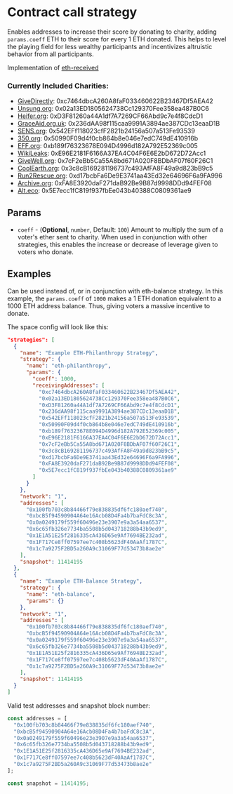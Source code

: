 # Contract call strategy

Enables addresses to increase their score by donating to charity, adding `params.coeff` ETH to their score for every 1 ETH donated. This helps to level the playing field for less wealthy participants and incentivizes altruistic behavior from all participants.

Implementation of [eth-received](./../eth-received)

### Currently Included Charities:
- [GiveDirectly](https://www.givedirectly.org/): 0xc7464dbcA260A8faF033460622B23467Df5AEA42
- [Unsung.org](http://Unsung.org): 0x02a13ED1805624738Cc129370Fee358ea487B0C6
- [Heifer.org](http://Heifer.org): 0xD3F81260a44A1df7A7269CF66Abd9c7e4f8CdcD1
- [GraceAid.org.uk](http://GraceAid.org.uk): 0x236dAA98f115caa9991A3894ae387CDc13eaaD1B
- [SENS.org](http://SENS.org): 0x542EFf118023cfF2821b24156a507a513Fe93539
- [350.org](http://350.org): 0x50990F09d4f0cb864b8e046e7edC749dE410916b
- [EFF.org](http://EFF.org): 0xb189f76323678E094D4996d182A792E52369c005
- [WikiLeaks](http://WikiLeaks.org): 0xE96E2181F6166A37EA4C04F6E6E2bD672D72Acc1
- [GiveWell.org](http://GiveWell.org): 0x7cF2eBb5Ca55A8bd671A020F8BDbAF07f60F26C1
- [CoolEarth.org](http://CoolEarth.org): 0x3c8cB169281196737c493AfFA8F49a9d823bB9c5
- [Run2Rescue.org](http://Run2Rescue.org): 0xd17bcbFa6De9E3741aa43Ed32e64696F6a9FA996
- [Archive.org](http://Archive.org): 0xFA8E3920daF271daB92Be9B87d9998DDd94FEF08
- [Alt.eco](http://alt.eco): 0x5E7ecc1fC819f937fbEe043b40388C0809361ae9

## Params

- `coeff` - (**Optional**, `number`, Default: `100`) Amount to multiply the sum of a voter's ether sent to charity. When used in conjunction with other strategies, this enables the increase or decrease of leverage given to voters who donate.


## Examples

Can be used instead of, or in conjunction with eth-balance strategy. 
In this example, the `params.coeff` of `1000` makes a 1 ETH donation equivalent to a 1000 ETH address balance. Thus, giving voters a massive incentive to donate.

The space config will look like this:

```JSON
"strategies": [
  {
    "name": "Example ETH-Philanthropy Strategy",
    "strategy": {
      "name": "eth-philanthropy",
      "params": {
        "coeff": 1000,
        "receivingAddresses": [
          "0xc7464dbcA260A8faF033460622B23467Df5AEA42",
          "0x02a13ED1805624738Cc129370Fee358ea487B0C6",
          "0xD3F81260a44A1df7A7269CF66Abd9c7e4f8CdcD1",
          "0x236dAA98f115caa9991A3894ae387CDc13eaaD1B",
          "0x542EFf118023cfF2821b24156a507a513Fe93539",
          "0x50990F09d4f0cb864b8e046e7edC749dE410916b",
          "0xb189f76323678E094D4996d182A792E52369c005",
          "0xE96E2181F6166A37EA4C04F6E6E2bD672D72Acc1",
          "0x7cF2eBb5Ca55A8bd671A020F8BDbAF07f60F26C1",
          "0x3c8cB169281196737c493AfFA8F49a9d823bB9c5",
          "0xd17bcbFa6De9E3741aa43Ed32e64696F6a9FA996",
          "0xFA8E3920daF271daB92Be9B87d9998DDd94FEF08",
          "0x5E7ecc1fC819f937fbEe043b40388C0809361ae9"
        ]
      }
    },
    "network": "1",
    "addresses": [
      "0x100fb703c8b84466f79e838835df6fc180aef740",
      "0xbcB5f94590904A64e16Acb08D4Fa4b7baFdC8c3A",
      "0x0a0249179f559f60496e23e3907e9a3a54aa6537",
      "0x6c65fb326e7734ba5508b5d043718288b43b9ed9",
      "0x1E1A51E25f2816335cA436D65e9Af7694BE232ad",
      "0x1F717Ce8ff07597ee7c408b5623dF40AaAf1787C",
      "0x1c7a9275F2BD5a260A9c31069F77d53473b8ae2e"
    ],
    "snapshot": 11414195
  },
  {
    "name": "Example ETH-Balance Strategy",
    "strategy": {
      "name": "eth-balance",
      "params": {}
    },
    "network": "1",
    "addresses": [
      "0x100fb703c8b84466f79e838835df6fc180aef740",
      "0xbcB5f94590904A64e16Acb08D4Fa4b7baFdC8c3A",
      "0x0a0249179f559f60496e23e3907e9a3a54aa6537",
      "0x6c65fb326e7734ba5508b5d043718288b43b9ed9",
      "0x1E1A51E25f2816335cA436D65e9Af7694BE232ad",
      "0x1F717Ce8ff07597ee7c408b5623dF40AaAf1787C",
      "0x1c7a9275F2BD5a260A9c31069F77d53473b8ae2e"
    ],
    "snapshot": 11414195
  }
]
```

Valid test addresses and snapshot block number:
```typescript
const addresses = [
  "0x100fb703c8b84466f79e838835df6fc180aef740",
  "0xbcB5f94590904A64e16Acb08D4Fa4b7baFdC8c3A",
  "0x0a0249179f559f60496e23e3907e9a3a54aa6537",
  "0x6c65fb326e7734ba5508b5d043718288b43b9ed9",
  "0x1E1A51E25f2816335cA436D65e9Af7694BE232ad",
  "0x1F717Ce8ff07597ee7c408b5623dF40AaAf1787C",
  "0x1c7a9275F2BD5a260A9c31069F77d53473b8ae2e"
];

const snapshot = 11414195;
```
